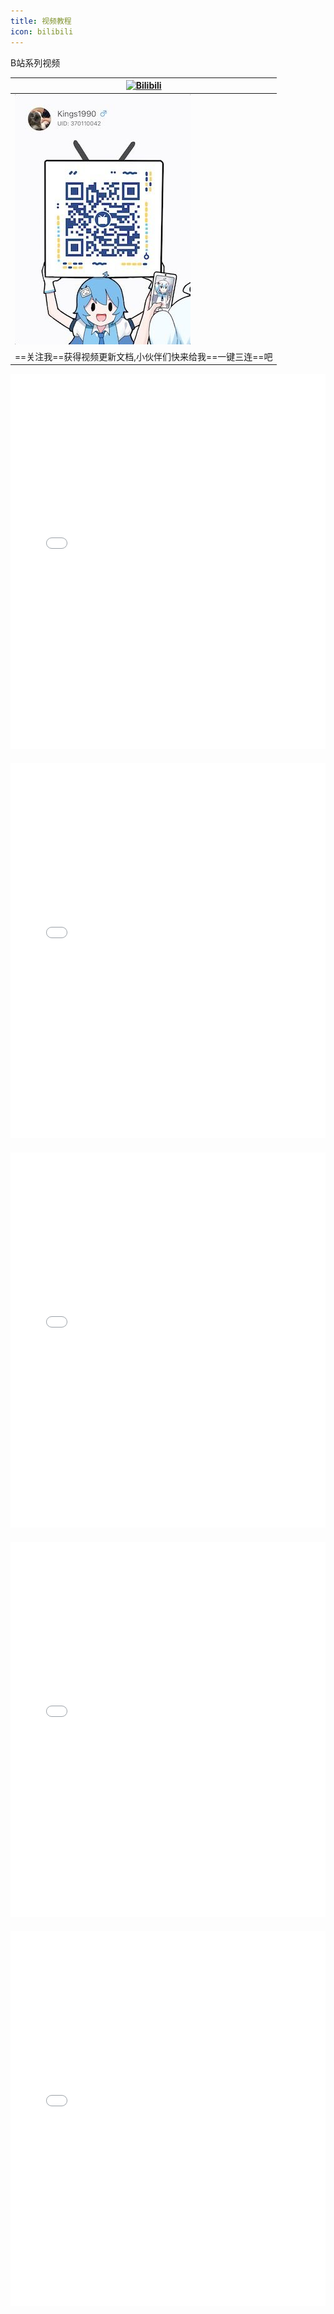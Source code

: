 ```yaml
---
title: 视频教程
icon: bilibili
---
```


B站系列视频

|[![Bilibili](https://img.shields.io/static/v1?label=Bilibili&message=Bilibili&logo=bilibili&color=FC8D34)](https://space.bilibili.com/370110042)
|------|
|<img alt="bilibili" src="../.vuepress/public/img/bilibili.jpg" width="" height=""/>|
|==关注我==获得视频更新文档,小伙伴们快来给我==一键三连==吧|

<iframe src="//player.bilibili.com/player.html?aid=515723801&bvid=BV1xg41127TF&cid=837952418&page=1&high_quality=1" scrolling="no" border="0" frameborder="no" framespacing="0" allowfullscreen="true" width="100%" height="600"> </iframe>
<div style="height:20px"></div>

<iframe src="//player.bilibili.com/player.html?aid=772394974&bvid=BV1b14y1x7Vt&cid=816992700&page=1&high_quality=1" scrolling="no" border="0" frameborder="no" framespacing="0" allowfullscreen="true" width="100%" height="600"> </iframe>
<div style="height:20px"></div>

<iframe src="//player.bilibili.com/player.html?aid=298117378&bvid=BV1RF411u766&cid=572444519&page=1&high_quality=1" scrolling="no" border="0" frameborder="no" framespacing="0" allowfullscreen="true" width="100%" height="600"> </iframe>
<div style="height:20px"></div>

<iframe src="//player.bilibili.com/player.html?aid=468171115&bvid=BV1u5411S7ih&cid=575866544&page=1&high_quality=1" scrolling="no" border="0" frameborder="no" framespacing="0" allowfullscreen="true" width="100%" height="600"> </iframe>
<div style="height:20px"></div>

<iframe src="//player.bilibili.com/player.html?aid=685557141&bvid=BV1zU4y1S7pC&cid=762377432&page=1&high_quality=1" scrolling="no" border="0" frameborder="no" framespacing="0" allowfullscreen="true" width="100%" height="600"> </iframe>
